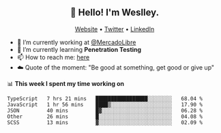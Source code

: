 <h2 align="center">👋 Hello! I'm Weslley.</h2>
<p align="center">
  <a href="http://weslleyneri.com.br">Website</a> •
  <a href="https://twitter.com/Weslley_Neri">Twitter</a> •
  <a href="https://www.linkedin.com/in/weslley-neri-3658908b">LinkedIn</a>
</p>


- 🔭 I’m currently working at [@MercadoLibre](https://github.com/mercadolibre)
- 🌱 I’m currently learning **Penetration Testing**
- 📫 How to reach me: [here](mailto:weslley39@gmail.com)
- ☁️ Quote of the moment: "Be good at something, get good or give up"

📊 **This week I spent my time working on**
<!--START_SECTION:waka-->

```text
TypeScript   7 hrs 21 mins   █████████████████░░░░░░░░   68.04 %
JavaScript   1 hr 56 mins    ████▒░░░░░░░░░░░░░░░░░░░░   17.90 %
JSON         40 mins         █▓░░░░░░░░░░░░░░░░░░░░░░░   06.28 %
Other        26 mins         █░░░░░░░░░░░░░░░░░░░░░░░░   04.08 %
SCSS         13 mins         ▓░░░░░░░░░░░░░░░░░░░░░░░░   02.09 %
```

<!--END_SECTION:waka-->

<!-- Inspired by https://github.com/gruselhaus/gruselhaus -->